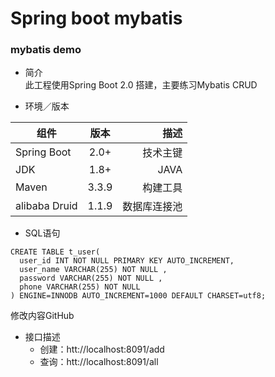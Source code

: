 # Spring boot mybatis #
### mybatis demo ###
- 简介 <br/>
此工程使用Spring Boot 2.0 搭建，主要练习Mybatis CRUD

- 环境／版本

组件|版本|描述
---|:--:|---:
Spring Boot|2.0+|技术主键
JDK|1.8+|JAVA
Maven|3.3.9|构建工具
alibaba Druid |1.1.9|数据库连接池


- SQL语句
```
CREATE TABLE t_user(
  user_id INT NOT NULL PRIMARY KEY AUTO_INCREMENT,
  user_name VARCHAR(255) NOT NULL ,
  password VARCHAR(255) NOT NULL ,
  phone VARCHAR(255) NOT NULL
) ENGINE=INNODB AUTO_INCREMENT=1000 DEFAULT CHARSET=utf8;
```

修改内容GitHub

- 接口描述
  + 创建：htt://localhost:8091/add
  + 查询：htt://localhost:8091/all

